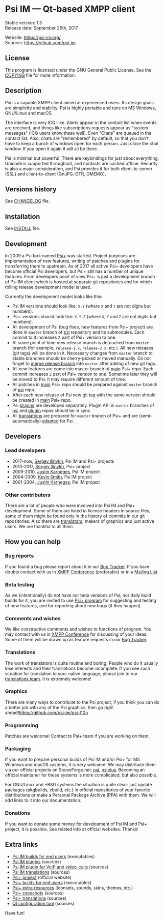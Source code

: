 # Psi IM — Qt-based XMPP client

Stable version: 1.3 \
Release date: September 25th, 2017

Website: https://psi-im.org/ \
Sources: https://github.com/psi-im

## License

This program is licensed under the GNU General Public License. See the [COPYING](COPYING) file for more information.

## Description

Psi is a capable XMPP client aimed at experienced users. Its design goals are simplicity and stability. Psi is highly portable and runs on MS Windows, GNU/Linux and macOS.

The interface is very ICQ-like. Alerts appear in the contact list when events are received, and things like subscriptions requests appear as "system messages" (ICQ users know these well). Even "Chats" are queued in the contact list. Also, chats are "remembered" by default, so that you don't have to keep a bunch of windows open for each person. Just close the chat window. If you open it again it will all be there.

Psi is minimal but powerful. There are keybindings for just about everything, Unicode is supported throughout, and contacts are cached offline. Security is also a major consideration, and Psi provides it for both client-to-server (SSL) and client-to-client (GnuPG, OTR, OMEMO).

## Versions history

See [CHANGELOG](CHANGELOG) file.

## Installation

See [INSTALL](INSTALL) file.

## Development

In 2009 a Psi fork named [Psi+](https://github.com/psi-plus) was started. Project purposes are: implementation of new features, writing of patches and plugins for transferring them to upstream. As of 2017 all active Psi+ developers have become official Psi developers, but Psi+ still has a number of unique features. From developers point of view Psi+ is just a development branch of Psi IM client which is hosted at separate git repositories and for which rolling release development model is used.

Currently the development model looks like this:
* Psi IM versions should look like: `X.Y` (where `X` and `Y` are not digits but numbers).
* Psi+ versions should look like: `X.Y.Z` (where `X`, `Y` and `Z` are not digits but numbers).
* All development of Psi (bug fixes, new features from Psi+ project) are done in `master` branch of [psi](https://github.com/psi-im/psi) repository and its submodules. Each commit to it increases `Z` part of Psi+ version to one.
* At some point of time new release branch is detouched from `master` branch (for example, `release-1.x`, `release-2.x`, etc.). All new releases (git tags) will be done in it. Necessary changes from `master` branch to stable branches should be cherry-picked or moved manually. Do not forget to [merge release branch](admin/merge_release_to_master.sh) into `master` after adding of new git tags.
* All new features are come into master branch of [main](https://github.com/psi-plus/main) Psi+ repo. Each commit increases `Z` part of Psi+ version to one. Sometime later they will be moved to Psi. It may require different amount of time.
* All patches in [main](https://github.com/psi-plus/main) Psi+ repo should be prepared against `master` branch of [psi](https://github.com/psi-im/psi) repo.
* After each new release of Psi new git tag with the same version should be created in [main](https://github.com/psi-plus/main) Psi+ repo.
* Psi [plugins](https://github.com/psi-im/plugins) are developed separately. Plugin API in `master` branches of [psi](https://github.com/psi-im/psi) and [plugin](https://github.com/psi-im/plugins) repos should be in sync.
* All [translations](https://github.com/psi-plus/psi-plus-l10n) are prepared for `master` branch of Psi+ and are (semi-automatically) [adapted](https://github.com/psi-im/psi-l10n) for Psi.

## Developers

### Lead developers
* 2017-now,  [Sergey Ilinykh](rion4ik@gmail.com), Psi IM and Psi+ projects
* 2010-2017, [Sergey Ilinykh](rion4ik@gmail.com), Psi+ project
* 2009-2010, [Justin Karneges](justin@affinix.com), Psi IM project
* 2004-2009, [Kevin Smith](kismith@psi-im.org), Psi IM project
* 2001-2004, [Justin Karneges](justin@affinix.com), Psi IM project

### Other contributors

There are a lot of people who were involved into Psi IM and Psi+ development. Some of them are listed in license headers in source files, some of them might be found only in the history of commits in our git repositories. Also there are [translators](https://github.com/psi-plus/psi-plus-l10n/blob/master/AUTHORS), makers of graphics and just active users. We are thankful to all them.

## How you can help

### Bug reports

If you found a bug please report about it in our [Bug Tracker](https://github.com/psi-im/psi/issues). If you have doubts contact with us in [XMPP Conference](psi-dev@conference.jabber.ru) (preferable) or in a [Mailing List](https://groups.google.com/forum/#!forum/psi-users).

### Beta testing

As we (intentionally) do not have nor beta versions of Psi, nor daily build builds for it, you are invited to use [Psi+ program](https://psi-plus.com/) for suggesting and testing of new features, and for reporting about new bugs (if they happen).

### Comments and wishes

We like constructive comments and wishes to functions of program. You may contact with us in [XMPP Conference](psi-dev@conference.jabber.ru) for discussing of your ideas. Some of them will be drawn up as feature requests in our [Bug Tracker](https://github.com/psi-im/psi/issues).

### Translations

The work of translators is quite routine and boring. People who do it usually lose interests and their translations become incomplete. If you see such situation for translation to your native language, please join to our [translations team](https://www.transifex.com/tehnick/psi-plus/). It is extremely welcome!

### Graphics

There are many ways to contribute to the Psi project, if you think you can do a better job with any of the Psi graphics, then go right ahead!https://github.com/psi-im/psi-l10n

### Programming

Patches are welcome!  Contact to Psi+ team if you are working on them.

### Packaging

If you want to prepare personal builds of Psi IM and/or Psi+ for MS Windows and macOS systems, it is very welcome! We may distribute them via our official projects on SouceForge.net: [psi](https://sourceforge.net/projects/psi/), [psiplus](https://sourceforge.net/projects/psiplus/). Becoming an official maintaner for these systems is more complicated, but also possible.

For GNU/Linux and *BSD systems the situation is quite clear: just update packages (pkgbuilds, ebuild, etc.) in official repositories of your favorite distributions or make a Personal Package Archive (PPA) with them. We will add links to it into our documentation.

### Donations

If you want to donate some money for development of Psi IM and Psi+ project, it is possible. See related info at official websites. Thanks!

## Extra links

* [Psi IM builds for end users](https://sourceforge.net/projects/psi/files/) (executables)
* [Psi IM plugins](https://github.com/psi-im/plugins) (sources)
* [Psi IM plugin for VoIP and video-calls](https://github.com/psi-im/psimedia) (sources)
* [Psi IM translations](https://github.com/psi-im/psi-l10n) (sources)
* [Psi+ project](https://github.com/psi-plus) (official website)
* [Psi+ builds for end users](https://sourceforge.net/projects/psiplus/files/) (executables)
* [Psi+ extra resources](https://github.com/psi-plus/resources) (iconsets, sounds, skins, themes, etc.)
* [Psi+ snapshots](https://github.com/psi-plus/psi-plus-snapshots) (sources)
* [Psi+ translations](https://github.com/psi-plus/psi-plus-l10n) (sources)
* [Qt configuration tool](https://github.com/psi-plus/qconf) (sources)

Have fun!

